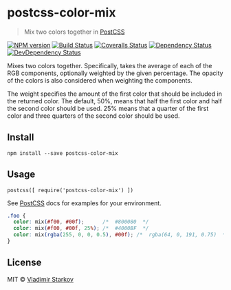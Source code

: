 # postcss-color-mix

> Mix two colors together in [PostCSS][PostCSS]

[![NPM version][npm-image]][npm-url]
[![Build Status][travis-image]][travis-url]
[![Coveralls Status][coveralls-image]][coveralls-url]
[![Dependency Status][depstat-image]][depstat-url]
[![DevDependency Status][depstat-dev-image]][depstat-dev-url]

Mixes two colors together. Specifically, takes the average
of each of the RGB components, optionally weighted by the given percentage.
The opacity of the colors is also considered when weighting the components.

The weight specifies the amount of the first color that should be included
in the returned color. The default, 50%, means that half the first color
and half the second color should be used. 25% means that a quarter
of the first color and three quarters of the second color should be used.

## Install

    npm install --save postcss-color-mix

## Usage

    postcss([ require('postcss-color-mix') ])

See [PostCSS] docs for examples for your environment.


```css
.foo {
  color: mix(#f00, #00f);      /*  #800080  */
  color: mix(#f00, #00f, 25%); /*  #4000BF  */
  color: mix(rgba(255, 0, 0, 0.5), #00f); /*  rgba(64, 0, 191, 0.75)  */
}
```


## License

MIT © [Vladimir Starkov](https://iamstarkov.com/)

[PostCSS]: https://github.com/postcss/postcss

[npm-url]: https://npmjs.org/package/postcss-color-mix
[npm-image]: https://img.shields.io/npm/v/postcss-color-mix.svg?style=flat-square

[travis-url]: https://travis-ci.org/iamstarkov/postcss-color-mix
[travis-image]: https://img.shields.io/travis/iamstarkov/postcss-color-mix.svg?style=flat-square

[coveralls-url]: https://coveralls.io/r/iamstarkov/postcss-color-mix
[coveralls-image]: https://img.shields.io/coveralls/iamstarkov/postcss-color-mix.svg?style=flat-square

[depstat-url]: https://david-dm.org/iamstarkov/postcss-color-mix
[depstat-image]: https://img.shields.io/david/iamstarkov/postcss-color-mix.svg?style=flat-square

[depstat-dev-url]: https://david-dm.org/iamstarkov/postcss-color-mix
[depstat-dev-image]: https://img.shields.io/david/dev/iamstarkov/postcss-color-mix.svg?style=flat-square
